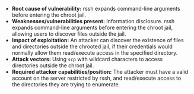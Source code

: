 - **Root cause of vulnerability:** rssh expands command-line arguments before entering the chroot jail.
- **Weaknesses/vulnerabilities present:** Information disclosure. rssh expands command-line arguments before entering the chroot jail, allowing users to discover files outside the jail.
- **Impact of exploitation:** An attacker can discover the existence of files and directories outside the chrooted jail, if their credentials would normally allow them read/execute access in the specified directory.
- **Attack vectors:** Using `scp` with wildcard characters to access directories outside the chroot jail.
- **Required attacker capabilities/position:** The attacker must have a valid account on the server restricted by rssh, and read/execute access to the directories they are trying to enumerate.